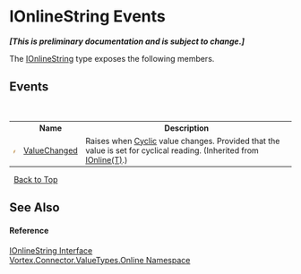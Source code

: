 # IOnlineString Events
 _**\[This is preliminary documentation and is subject to change.\]**_

The <a href="T_Vortex_Connector_ValueTypes_Online_IOnlineString.md">IOnlineString</a> type exposes the following members.


## Events
&nbsp;<table><tr><th></th><th>Name</th><th>Description</th></tr><tr><td>![Public event](media/pubevent.gif "Public event")</td><td><a href="E_Vortex_Connector_ValueTypes_Online_IOnline_1_ValueChanged.md">ValueChanged</a></td><td>
Raises when <a href="P_Vortex_Connector_ValueTypes_Online_IOnline_1_Cyclic.md">Cyclic</a> value changes. Provided that the value is set for cyclical reading.
 (Inherited from <a href="T_Vortex_Connector_ValueTypes_Online_IOnline_1.md">IOnline(T)</a>.)</td></tr></table>&nbsp;
<a href="#ionlinestring-events">Back to Top</a>

## See Also


#### Reference
<a href="T_Vortex_Connector_ValueTypes_Online_IOnlineString.md">IOnlineString Interface</a><br /><a href="N_Vortex_Connector_ValueTypes_Online.md">Vortex.Connector.ValueTypes.Online Namespace</a><br />